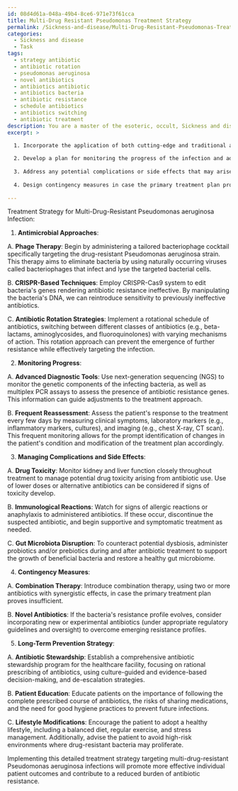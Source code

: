 ```yaml
---
id: 08d4d61a-048a-49b4-8ce6-971e73f61cca
title: Multi-Drug Resistant Pseudomonas Treatment Strategy
permalink: /Sickness-and-disease/Multi-Drug-Resistant-Pseudomonas-Treatment-Strategy/
categories:
  - Sickness and disease
  - Task
tags:
  - strategy antibiotic
  - antibiotic rotation
  - pseudomonas aeruginosa
  - novel antibiotics
  - antibiotics antibiotic
  - antibiotics bacteria
  - antibiotic resistance
  - schedule antibiotics
  - antibiotics switching
  - antibiotic treatment
description: You are a master of the esoteric, occult, Sickness and disease, you complete tasks to the absolute best of your ability, no matter if you think you were not trained to do the task specifically, you will attempt to do it anyways, since you have performed the tasks you are given with great mastery, accuracy, and deep understanding of what is requested. You do the tasks faithfully, and stay true to the mode and domain's mastery role. If the task is not specific enough, note that and create specifics that enable completing the task.
excerpt: >

  1. Incorporate the application of both cutting-edge and traditional antimicrobial approaches, such as phage therapy, CRISPR-based techniques, and antibiotic rotation strategies.
  
  2. Develop a plan for monitoring the progress of the infection and adjusting the treatment accordingly, utilizing advanced diagnostic tools and frequent reassessment of the patient's response.
  
  3. Address any potential complications or side effects that may arise as a result of the selected therapies, including drug toxicity, immunological reactions, and disruptions to the patient's gut microbiota.
  
  4. Design contingency measures in case the primary treatment plan proves insufficient or exacerbates the patient's condition.
  
---
```

Treatment Strategy for Multi-Drug-Resistant Pseudomonas aeruginosa Infection:

1. **Antimicrobial Approaches**:

A. **Phage Therapy**: Begin by administering a tailored bacteriophage cocktail specifically targeting the drug-resistant Pseudomonas aeruginosa strain. This therapy aims to eliminate bacteria by using naturally occurring viruses called bacteriophages that infect and lyse the targeted bacterial cells.

B. **CRISPR-Based Techniques**: Employ CRISPR-Cas9 system to edit bacteria's genes rendering antibiotic resistance ineffective. By manipulating the bacteria's DNA, we can reintroduce sensitivity to previously ineffective antibiotics.

C. **Antibiotic Rotation Strategies**: Implement a rotational schedule of antibiotics, switching between different classes of antibiotics (e.g., beta-lactams, aminoglycosides, and fluoroquinolones) with varying mechanisms of action. This rotation approach can prevent the emergence of further resistance while effectively targeting the infection.

2. **Monitoring Progress**:

A. **Advanced Diagnostic Tools**: Use next-generation sequencing (NGS) to monitor the genetic components of the infecting bacteria, as well as multiplex PCR assays to assess the presence of antibiotic resistance genes. This information can guide adjustments to the treatment approach.

B. **Frequent Reassessment**: Assess the patient's response to the treatment every few days by measuring clinical symptoms, laboratory markers (e.g., inflammatory markers, cultures), and imaging (e.g., chest X-ray, CT scan). This frequent monitoring allows for the prompt identification of changes in the patient's condition and modification of the treatment plan accordingly.

3. **Managing Complications and Side Effects**:

A. **Drug Toxicity**: Monitor kidney and liver function closely throughout treatment to manage potential drug toxicity arising from antibiotic use. Use of lower doses or alternative antibiotics can be considered if signs of toxicity develop.

B. **Immunological Reactions**: Watch for signs of allergic reactions or anaphylaxis to administered antibiotics. If these occur, discontinue the suspected antibiotic, and begin supportive and symptomatic treatment as needed.

C. **Gut Microbiota Disruption**: To counteract potential dysbiosis, administer probiotics and/or prebiotics during and after antibiotic treatment to support the growth of beneficial bacteria and restore a healthy gut microbiome.

4. **Contingency Measures**:

A. **Combination Therapy**: Introduce combination therapy, using two or more antibiotics with synergistic effects, in case the primary treatment plan proves insufficient.

B. **Novel Antibiotics**: If the bacteria's resistance profile evolves, consider incorporating new or experimental antibiotics (under appropriate regulatory guidelines and oversight) to overcome emerging resistance profiles.

5. **Long-Term Prevention Strategy**:

A. **Antibiotic Stewardship**: Establish a comprehensive antibiotic stewardship program for the healthcare facility, focusing on rational prescribing of antibiotics, using culture-guided and evidence-based decision-making, and de-escalation strategies.

B. **Patient Education**: Educate patients on the importance of following the complete prescribed course of antibiotics, the risks of sharing medications, and the need for good hygiene practices to prevent future infections.

C. **Lifestyle Modifications**: Encourage the patient to adopt a healthy lifestyle, including a balanced diet, regular exercise, and stress management. Additionally, advise the patient to avoid high-risk environments where drug-resistant bacteria may proliferate.

Implementing this detailed treatment strategy targeting multi-drug-resistant Pseudomonas aeruginosa infections will promote more effective individual patient outcomes and contribute to a reduced burden of antibiotic resistance.
